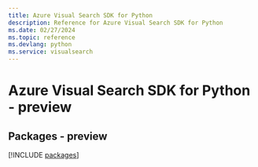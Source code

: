```yaml
---
title: Azure Visual Search SDK for Python
description: Reference for Azure Visual Search SDK for Python
ms.date: 02/27/2024
ms.topic: reference
ms.devlang: python
ms.service: visualsearch
---
```

# Azure Visual Search SDK for Python - preview
## Packages - preview
[!INCLUDE [packages](visual-search-index.md)]